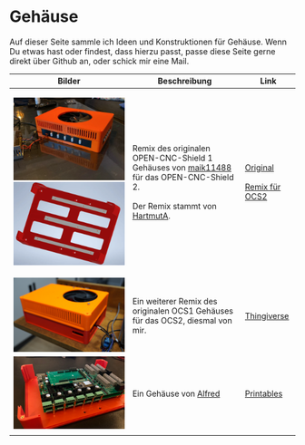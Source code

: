 # Gehäuse

Auf dieser Seite sammle ich Ideen und Konstruktionen für Gehäuse. Wenn Du etwas hast oder findest, dass hierzu passt, passe diese Seite gerne direkt über Github an, oder schick mir eine Mail.

| Bilder                                                                                                                  | Beschreibung                                                                                                                                                                                                                                                                      | Link                                                                                                                                                                                                |
| ----------------------------------------------------------------------------------------------------------------------- | --------------------------------------------------------------------------------------------------------------------------------------------------------------------------------------------------------------------------------------------------------------------------------- | --------------------------------------------------------------------------------------------------------------------------------------------------------------------------------------------------- |
| <p><img src="../../.gitbook/assets/image (2).png" alt=""><br><img src="../../.gitbook/assets/image (1).png" alt=""></p> | <p>Remix des originalen OPEN-CNC-Shield 1 Gehäuses von <a href="https://www.printables.com/de/social/115445-maik11488">maik11488</a> für das OPEN-CNC-Shield 2.<br><br>Der Remix stammt von <a href="https://www.printables.com/de/social/367093-hartmuta">HartmutA</a>. <br></p> | <p><a href="https://www.printables.com/de/model/155004-open-cnc-shield-case">Original</a><br><br><a href="https://www.printables.com/de/model/330611-open-cnc-shield-2-case">Remix für OCS2</a></p> |
| ![](../../.gitbook/assets/DSC00851-1200px.jpg)                                                                          | Ein weiterer Remix des originalen OCS1 Gehäuses für das OCS2, diesmal von mir.                                                                                                                                                                                                    | [Thingiverse](https://www.thingiverse.com/thing:5783111)                                                                                                                                            |
| ![](<../../.gitbook/assets/ocs2 housing.png>)                                                                           | Ein Gehäuse von [Alfred](https://www.printables.com/social/62007-alfred/about)                                                                                                                                                                                                    | [Printables](https://www.printables.com/model/364968-yet-another-open-cnc-shield-v2-case?fbclid=IwAR2Cp-HQXVGsMuhAhymE-8eZPH\_f7hO9c2St5cfWeICS0HGwdVZiNUMcx4k)                                     |
|                                                                                                                         |                                                                                                                                                                                                                                                                                   |                                                                                                                                                                                                     |
